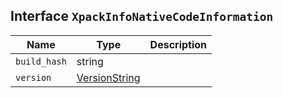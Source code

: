## Interface `XpackInfoNativeCodeInformation`

| Name | Type | Description |
| - | - | - |
| `build_hash` | string | &nbsp; |
| `version` | [VersionString](./VersionString.md) | &nbsp; |
